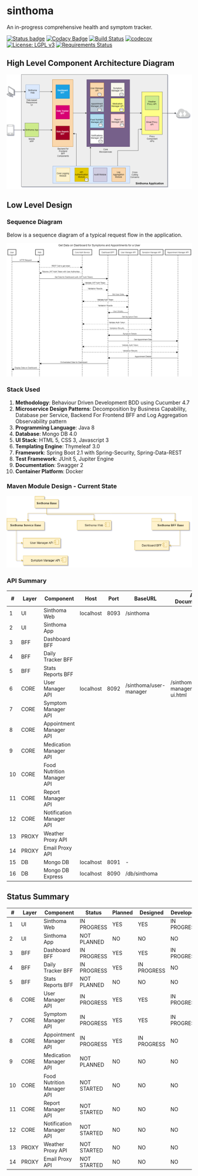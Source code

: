 # sinthoma
An in-progress comprehensive health and symptom tracker.

[![Status badge](https://img.shields.io/badge/status-in%20progress-yellow)](https://github.com/shishir-insane/sinthoma#status-summary)
[![Codacy Badge](https://api.codacy.com/project/badge/Grade/f1cf31c9a98e4e07a1483ce861537d05)](https://app.codacy.com/app/shishir.insane/sinthoma?utm_source=github.com&utm_medium=referral&utm_content=shishir-insane/sinthoma&utm_campaign=Badge_Grade_Settings)
[![Build Status](https://travis-ci.com/shishir-insane/sinthoma.svg?branch=master)](https://travis-ci.com/shishir-insane/sinthoma)
[![codecov](https://codecov.io/gh/shishir-insane/sinthoma/branch/master/graph/badge.svg)](https://codecov.io/gh/shishir-insane/sinthoma)
[![License: LGPL v3](https://img.shields.io/badge/License-LGPL%20v3-blue.svg)](https://www.gnu.org/licenses/lgpl-3.0)
[![Requirements Status](https://requires.io/github/shishir-insane/sinthoma/requirements.svg?branch=master)](https://requires.io/github/shishir-insane/sinthoma/requirements/?branch=master)

## High Level Component Architecture Diagram

![Sinthoma Components](docs/assets/images/Sinthoma-UML.png)

## Low Level Design

### Sequence Diagram
Below is a sequence diagram of a typical request flow in the application.

![Typical Sequence Diagram](docs/assets/images/TypicalFlowSequence.png)


### Stack Used

1. **Methodology**: Behaviour Driven Development BDD using Cucumber 4.7
2. **Microservice Design Patterns**: Decomposition by Business Capability, Database per Service, Backend For Frontend BFF and Log Aggregation Observability pattern
3.  **Programming Language**: Java 8
4.  **Database**: Mongo DB 4.0
5.  **UI Stack**: HTML 5, CSS 3, Javascript 3
6.  **Templating Engine**: Thymeleaf 3.0
7.  **Framework**: Spring Boot 2.1 with Spring-Security, Spring-Data-REST 
8.  **Test Framework**: JUnit 5, Jupiter Engine 
9.  **Documentation**: Swagger 2
10.  **Container Platform**: Docker  

### Maven Module Design - Current State

![Sinthoma Maven Modules](docs/assets/images/Sinthoma-Maven-Modules.png)

### API Summary

| #  | Layer | Component                  | Host      | Port | BaseURL                | API Documentation                      |
|----|-------|----------------------------|-----------|------|------------------------|----------------------------------------|
| 1  | UI    | Sinthoma Web               | localhost | 8093 | /sinthoma              |                                        |
| 2  | UI    | Sinthoma App               |           |      |                        |                                        |
| 3  | BFF   | Dashboard BFF              |           |      |                        |                                        |
| 4  | BFF   | Daily Tracker BFF          |           |      |                        |                                        |
| 5  | BFF   | Stats Reports BFF          |           |      |                        |                                        |
| 6  | CORE  | User Manager API           | localhost | 8092 | /sinthoma/user-manager | /sinthoma/user-manager/swagger-ui.html |
| 7  | CORE  | Symptom Manager API        |           |      |                        |                                        |
| 8  | CORE  | Appointment Manager API    |           |      |                        |                                        |
| 9  | CORE  | Medication Manager API     |           |      |                        |                                        |
| 10 | CORE  | Food Nutrition Manager API |           |      |                        |                                        |
| 11 | CORE  | Report Manager API         |           |      |                        |                                        |
| 12 | CORE  | Notification Manager API   |           |      |                        |                                        |
| 13 | PROXY | Weather Proxy API          |           |      |                        |                                        |
| 14 | PROXY | Email Proxy API            |           |      |                        |                                        |
| 15 | DB    | Mongo DB                   | localhost | 8091 | -                      |                                        |
| 16 | DB    | Mongo DB Express           | localhost | 8090 | /db/sinthoma           |                                        |

## Status Summary
| #  | Layer | Component                  | Status      | Planned | Designed    | Developed   | Tested | Released |
|----|-------|----------------------------|-------------|---------|-------------|-------------|--------|----------|
| 1  | UI    | Sinthoma Web               | IN PROGRESS | YES     | YES         | IN PROGRESS | NO     | NO       |
| 2  | UI    | Sinthoma App               | NOT PLANNED | NO      | NO          | NO          | NO     | NO       |
| 3  | BFF   | Dashboard BFF              | IN PROGRESS | YES     | YES         | IN PROGRESS | NO     | NO       |
| 4  | BFF   | Daily Tracker BFF          | IN PROGRESS | YES     | IN PROGRESS | NO          | NO     | NO       |
| 5  | BFF   | Stats Reports BFF          | NOT PLANNED | NO      | NO          | NO          | NO     | NO       |
| 6  | CORE  | User Manager API           | IN PROGRESS | YES     | YES         | IN PROGRESS | NO     | NO       |
| 7  | CORE  | Symptom Manager API        | IN PROGRESS | YES     | YES         | IN PROGRESS | NO     | NO       |
| 8  | CORE  | Appointment Manager API    | IN PROGRESS | YES     | IN PROGRESS | NO          | NO     | NO       |
| 9  | CORE  | Medication Manager API     | NOT PLANNED | NO      | NO          | NO          | NO     | NO       |
| 10 | CORE  | Food Nutrition Manager API | NOT STARTED | NO      | NO          | NO          | NO     | NO       |
| 11 | CORE  | Report Manager API         | NOT STARTED | NO      | NO          | NO          | NO     | NO       |
| 12 | CORE  | Notification Manager API   | NOT STARTED | NO      | NO          | NO          | NO     | NO       |
| 13 | PROXY | Weather Proxy API          | NOT STARTED | NO      | NO          | NO          | NO     | NO       |
| 14 | PROXY | Email Proxy API            | NOT STARTED | NO      | NO          | NO          | NO     | NO       |
